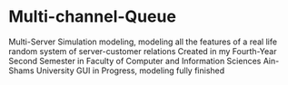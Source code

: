 # Multi-channel-Queue
Multi-Server Simulation modeling, modeling all the features of a real life random system of server-customer relations
Created in my Fourth-Year Second Semester in Faculty of Computer and Information Sciences Ain-Shams University
GUI in Progress, modeling fully finished
